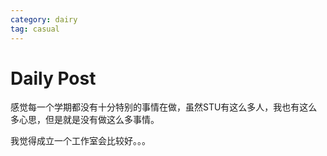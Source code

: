 ```yaml
---
category: dairy
tag: casual
---
```


# Daily Post

感觉每一个学期都没有十分特别的事情在做，虽然STU有这么多人，我也有这么多心思，但是就是没有做这么多事情。

我觉得成立一个工作室会比较好。。。